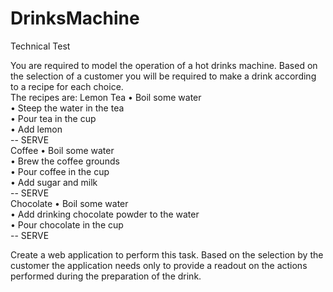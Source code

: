# DrinksMachine

Technical Test

You are required to model the operation of a hot drinks machine.  Based on the selection of a customer you will be required to make a drink according to a recipe for each choice.  
The recipes are:
Lemon Tea
•	Boil some water								
•	Steep the water in the tea					
•	Pour tea in the cup							
•	Add lemon									
--  SERVE										
Coffee
•	Boil some water								
•	Brew the coffee grounds						
•	Pour coffee in the cup						
•	Add sugar and milk							
--  SERVE										
Chocolate
•	Boil some water								
•	Add drinking chocolate powder to the water	
•	Pour chocolate in the cup					
--	SERVE										

Create a web application to perform this task.
Based on the selection by the customer the application needs only to provide a readout on the actions performed during the preparation of the drink.